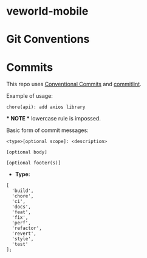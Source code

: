 # veworld-mobile

# Git Conventions

# Commits

This repo uses [Conventional Commits](https://www.conventionalcommits.org/en/v1.0.0/) and [commitlint](https://github.com/conventional-changelog/commitlint/tree/master/%40commitlint/config-conventional).

Example of usage:

`chore(api): add axios library`

**\* **NOTE** \*** lowercase rule is impossed.

Basic form of commit messages:

```
<type>[optional scope]: <description>

[optional body]

[optional footer(s)]

```

-   **Type:**

```
[
  'build',
  'chore',
  'ci',
  'docs',
  'feat',
  'fix',
  'perf',
  'refactor',
  'revert',
  'style',
  'test'
];
```
